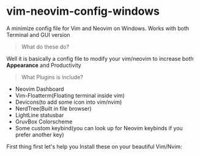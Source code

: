 # vim-neovim-config-windows
A minimize config file for Vim and Neovim on Windows. Works with both Terminal and GUI version

>What do these do?

  Well it is basically a config file to modify your vim/neovim to increase both **Appearance** and Productivity

> What Plugins is include? 
- Neovim Dashboard
- Vim-Floatterm(Floating terminal inside vim)
- Devicons(to add some icon into vim/nvim)
- NerdTree(Built in file browser)
- LightLine statusbar
- GruvBox Colorscheme
- Some custom keybind(you can look up for Neovim keybinds if you prefer another key)

First thing first let's help you Install these on your beautiful Vim/Nvim:
